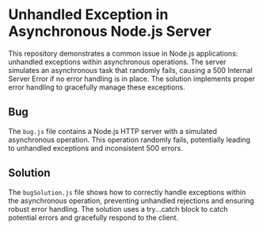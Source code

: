 # Unhandled Exception in Asynchronous Node.js Server

This repository demonstrates a common issue in Node.js applications: unhandled exceptions within asynchronous operations.  The server simulates an asynchronous task that randomly fails, causing a 500 Internal Server Error if no error handling is in place. The solution implements proper error handling to gracefully manage these exceptions.

## Bug

The `bug.js` file contains a Node.js HTTP server with a simulated asynchronous operation. This operation randomly fails, potentially leading to unhandled exceptions and inconsistent 500 errors.

## Solution

The `bugSolution.js` file shows how to correctly handle exceptions within the asynchronous operation, preventing unhandled rejections and ensuring robust error handling.  The solution uses a try...catch block to catch potential errors and gracefully respond to the client.